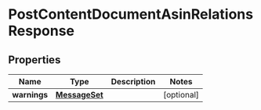 
# PostContentDocumentAsinRelationsResponse

## Properties
Name | Type | Description | Notes
------------ | ------------- | ------------- | -------------
**warnings** | [**MessageSet**](MessageSet.md) |  |  [optional]



